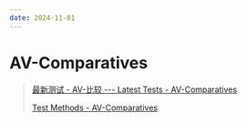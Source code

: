 ```yaml
---
date: 2024-11-01
---
```


# AV-Comparatives

> [最新测试 - AV-比较 --- Latest Tests - AV-Comparatives](https://www.av-comparatives.org/latest-tests/)
>
> [Test Methods - AV-Comparatives](https://www.av-comparatives.org/consumer/test-methods/)

